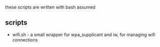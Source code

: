 these scripts are written with bash assumed

scripts
-------
 * wifi.sh - a small wrapper for wpa_supplicant and iw, for managing wifi connections

